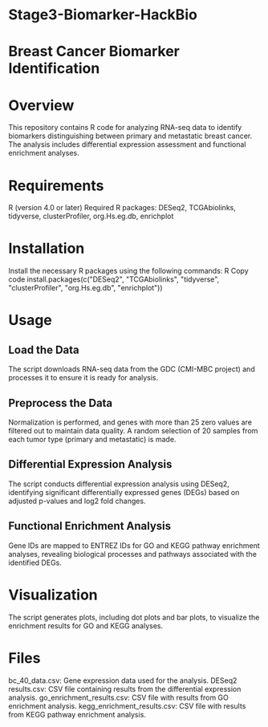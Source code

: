 # Stage3-Biomarker-HackBio
# **Breast Cancer Biomarker Identification**
# Overview
This repository contains R code for analyzing RNA-seq data to identify biomarkers distinguishing between primary and metastatic breast cancer. The analysis includes differential expression assessment and functional enrichment analyses.

# Requirements
R (version 4.0 or later)
Required R packages: DESeq2, TCGAbiolinks, tidyverse, clusterProfiler, org.Hs.eg.db, enrichplot

# Installation
Install the necessary R packages using the following commands:
R
Copy code
install.packages(c("DESeq2", "TCGAbiolinks", "tidyverse", "clusterProfiler", "org.Hs.eg.db", "enrichplot"))

# Usage
## Load the Data
The script downloads RNA-seq data from the GDC (CMI-MBC project) and processes it to ensure it is ready for analysis.
## Preprocess the Data
Normalization is performed, and genes with more than 25 zero values are filtered out to maintain data quality. A random selection of 20 samples from each tumor type (primary and metastatic) is made.
## Differential Expression Analysis
The script conducts differential expression analysis using DESeq2, identifying significant differentially expressed genes (DEGs) based on adjusted p-values and log2 fold changes.
## Functional Enrichment Analysis
Gene IDs are mapped to ENTREZ IDs for GO and KEGG pathway enrichment analyses, revealing biological processes and pathways associated with the identified DEGs.

# Visualization
The script generates plots, including dot plots and bar plots, to visualize the enrichment results for GO and KEGG analyses.

# Files
bc_40_data.csv: Gene expression data used for the analysis.
DESeq2 results.csv: CSV file containing results from the differential expression analysis.
go_enrichment_results.csv: CSV file with results from GO enrichment analysis.
kegg_enrichment_results.csv: CSV file with results from KEGG pathway enrichment analysis.

